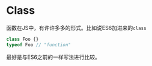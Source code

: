 # Class

函数在JS中，有许许多多的形式。比如说ES6加进来的`class`

```javascript
class Foo {}
typeof Foo // "function"
```

最好是与ES6之前的一样写法进行比较。
